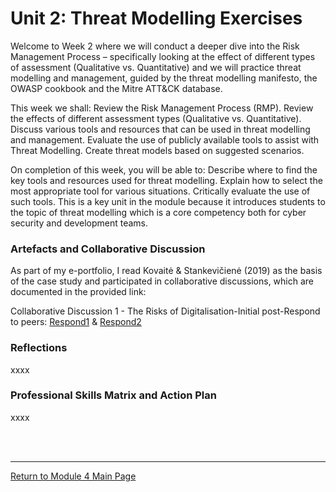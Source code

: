 # Unit 2: Threat Modelling Exercises

Welcome to Week 2 where we will conduct a deeper dive into the Risk Management Process – specifically looking at the effect of different types of assessment (Qualitative vs. Quantitative) and we will practice threat modelling and management, guided by the threat modelling manifesto, the OWASP cookbook and the Mitre ATT&CK database.

This week we shall:
Review the Risk Management Process (RMP).
Review the effects of different assessment types (Qualitative vs. Quantitative).
Discuss various tools and resources that can be used in threat modelling and management.
Evaluate the use of publicly available tools to assist with Threat Modelling.
Create threat models based on suggested scenarios.

On completion of this week, you will be able to:
Describe where to find the key tools and resources used for threat modelling.
Explain how to select the most appropriate tool for various situations.
Critically evaluate the use of such tools.
This is a key unit in the module because it introduces students to the topic of threat modelling which is a core competency both for cyber security and development teams.

### Artefacts and Collaborative Discussion 
As part of my e-portfolio, I read Kovaitė & Stankevičienė (2019) as the basis of the case study and participated in collaborative discussions, which are documented in the provided link:

Collaborative Discussion 1 - The Risks of Digitalisation-Initial post-Respond to peers: [Respond1](Module03_Discussion1_Respond1.pdf) & [Respond2](Module03_Discussion1_Respond2.pdf)

### Reflections
xxxx

### Professional Skills Matrix and Action Plan
xxxx

<br><br>


--- 

[Return to Module 4 Main Page](ISM_main.md)
